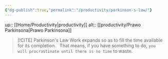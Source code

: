 ```yaml
---
{"dg-publish":true,"permalink":"/productivity/parkinson-s-law/"}
---
```


up:: [[Home/Productivity\|productivity]]
alt:: [[productivity/Prawo Parkinsona\|Prawo Parkinsona]]

>[!CITE] Parkinson's Law
>Work expands so as to fill the time available for its completion.  
>That means, if you have something to do, `you will procrastinate until there is no time` to waste.

